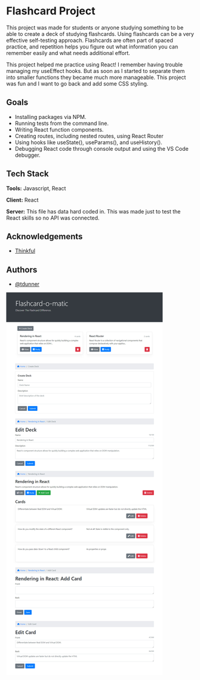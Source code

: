 # Flashcard Project

This project was made for students or anyone studying something to be able to create a deck of studying flashcards. Using flashcards can be a very effective self-testing approach. Flashcards are often part of spaced practice, and repetition helps you figure out what information you can remember easily and what needs additional effort.

This project helped me practice using React! I remember having trouble managing my useEffect hooks. But as soon as I started to separate them into smaller functions they became much more manageable. This project was fun and I want to go back and add some CSS styling.

## Goals

- Installing packages via NPM.
- Running tests from the command line.
- Writing React function components.
- Creating routes, including nested routes, using React Router
- Using hooks like useState(), useParams(), and useHistory().
- Debugging React code through console output and using the VS Code debugger.

## Tech Stack

**Tools:** Javascript, React

**Client:** React

**Server:** This file has data hard coded in. This was made just to test the React skills so no API was connected.

## Acknowledgements

- [Thinkful](https://thinkful.com)

## Authors

- [@tdunner](https://www.github.com/tdunner)

![Alt text](/flashcard-front.jpg?raw=true "Flashcard")
